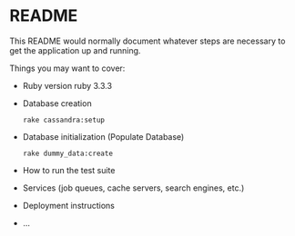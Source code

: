 # README

This README would normally document whatever steps are necessary to get the
application up and running.

Things you may want to cover:

-   Ruby version
    ruby 3.3.3

-   Database creation

    `rake cassandra:setup`

-   Database initialization (Populate Database)

    `rake dummy_data:create`

-   How to run the test suite

-   Services (job queues, cache servers, search engines, etc.)

-   Deployment instructions

-   ...
